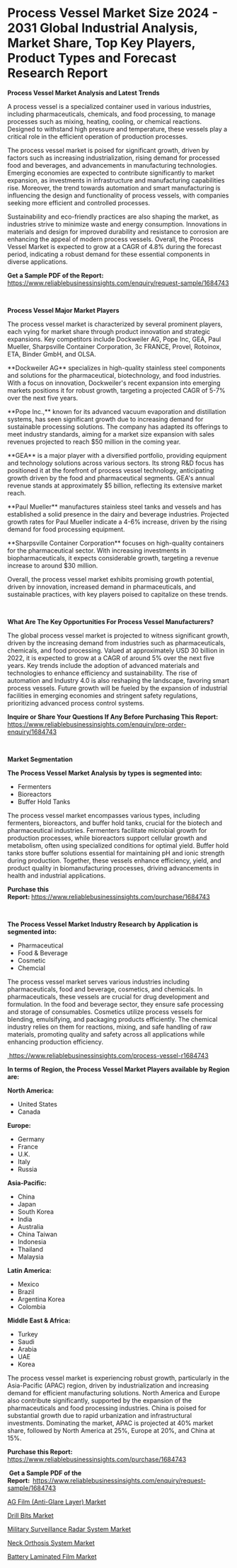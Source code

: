 <p><h1>Process Vessel Market Size 2024 - 2031 Global Industrial Analysis, Market Share, Top Key Players, Product Types and Forecast Research Report</h1></p><p><strong>Process Vessel Market Analysis and Latest Trends</strong></p>
<p><p>A process vessel is a specialized container used in various industries, including pharmaceuticals, chemicals, and food processing, to manage processes such as mixing, heating, cooling, or chemical reactions. Designed to withstand high pressure and temperature, these vessels play a critical role in the efficient operation of production processes.</p><p>The process vessel market is poised for significant growth, driven by factors such as increasing industrialization, rising demand for processed food and beverages, and advancements in manufacturing technologies. Emerging economies are expected to contribute significantly to market expansion, as investments in infrastructure and manufacturing capabilities rise. Moreover, the trend towards automation and smart manufacturing is influencing the design and functionality of process vessels, with companies seeking more efficient and controlled processes.</p><p>Sustainability and eco-friendly practices are also shaping the market, as industries strive to minimize waste and energy consumption. Innovations in materials and design for improved durability and resistance to corrosion are enhancing the appeal of modern process vessels. Overall, the Process Vessel Market is expected to grow at a CAGR of 4.8% during the forecast period, indicating a robust demand for these essential components in diverse applications.</p></p>
<p><strong>Get a Sample PDF of the Report:&nbsp;</strong> <a href="https://www.reliablebusinessinsights.com/enquiry/request-sample/1684743?utm_campaign=39&utm_medium=2&utm_source=Github&utm_content=ia&utm_term=16102024&utm_id=process-vessel">https://www.reliablebusinessinsights.com/enquiry/request-sample/1684743</a></p>
<p>&nbsp;</p>
<p><strong>Process Vessel Major Market Players</strong></p>
<p><p>The process vessel market is characterized by several prominent players, each vying for market share through product innovation and strategic expansions. Key competitors include Dockweiler AG, Pope Inc, GEA, Paul Mueller, Sharpsville Container Corporation, 3c FRANCE, Provel, Rotoinox, ETA, Binder GmbH, and OLSA.</p><p>**Dockweiler AG** specializes in high-quality stainless steel components and solutions for the pharmaceutical, biotechnology, and food industries. With a focus on innovation, Dockweiler's recent expansion into emerging markets positions it for robust growth, targeting a projected CAGR of 5-7% over the next five years.</p><p>**Pope Inc.,** known for its advanced vacuum evaporation and distillation systems, has seen significant growth due to increasing demand for sustainable processing solutions. The company has adapted its offerings to meet industry standards, aiming for a market size expansion with sales revenues projected to reach $50 million in the coming year.</p><p>**GEA** is a major player with a diversified portfolio, providing equipment and technology solutions across various sectors. Its strong R&D focus has positioned it at the forefront of process vessel technology, anticipating growth driven by the food and pharmaceutical segments. GEA's annual revenue stands at approximately $5 billion, reflecting its extensive market reach.</p><p>**Paul Mueller** manufactures stainless steel tanks and vessels and has established a solid presence in the dairy and beverage industries. Projected growth rates for Paul Mueller indicate a 4-6% increase, driven by the rising demand for food processing equipment.</p><p>**Sharpsville Container Corporation** focuses on high-quality containers for the pharmaceutical sector. With increasing investments in biopharmaceuticals, it expects considerable growth, targeting a revenue increase to around $30 million.</p><p>Overall, the process vessel market exhibits promising growth potential, driven by innovation, increased demand in pharmaceuticals, and sustainable practices, with key players poised to capitalize on these trends.</p></p>
<p>&nbsp;</p>
<p><strong>What Are The Key Opportunities For Process Vessel Manufacturers?</strong></p>
<p><p>The global process vessel market is projected to witness significant growth, driven by the increasing demand from industries such as pharmaceuticals, chemicals, and food processing. Valued at approximately USD 30 billion in 2022, it is expected to grow at a CAGR of around 5% over the next five years. Key trends include the adoption of advanced materials and technologies to enhance efficiency and sustainability. The rise of automation and Industry 4.0 is also reshaping the landscape, favoring smart process vessels. Future growth will be fueled by the expansion of industrial facilities in emerging economies and stringent safety regulations, prioritizing advanced process control systems.</p></p>
<p><strong>Inquire or Share Your Questions If Any Before Purchasing This Report:</strong> <a href="https://www.reliablebusinessinsights.com/enquiry/pre-order-enquiry/1684743?utm_campaign=39&utm_medium=2&utm_source=Github&utm_content=ia&utm_term=16102024&utm_id=process-vessel">https://www.reliablebusinessinsights.com/enquiry/pre-order-enquiry/1684743</a></p>
<p>&nbsp;</p>
<p><strong>Market Segmentation</strong></p>
<p><strong>The Process Vessel Market Analysis by types is segmented into:</strong></p>
<p><ul><li>Fermenters</li><li>Bioreactors</li><li>Buffer Hold Tanks</li></ul></p>
<p><p>The process vessel market encompasses various types, including fermenters, bioreactors, and buffer hold tanks, crucial for the biotech and pharmaceutical industries. Fermenters facilitate microbial growth for production processes, while bioreactors support cellular growth and metabolism, often using specialized conditions for optimal yield. Buffer hold tanks store buffer solutions essential for maintaining pH and ionic strength during production. Together, these vessels enhance efficiency, yield, and product quality in biomanufacturing processes, driving advancements in health and industrial applications.</p></p>
<p><strong>Purchase this Report:&nbsp;</strong><a href="https://www.reliablebusinessinsights.com/purchase/1684743?utm_campaign=39&utm_medium=2&utm_source=Github&utm_content=ia&utm_term=16102024&utm_id=process-vessel">https://www.reliablebusinessinsights.com/purchase/1684743</a></p>
<p>&nbsp;</p>
<p><strong>The Process Vessel Market Industry Research by Application is segmented into:</strong></p>
<p><ul><li>Pharmaceutical</li><li>Food & Beverage</li><li>Cosmetic</li><li>Chemcial</li></ul></p>
<p><p>The process vessel market serves various industries including pharmaceuticals, food and beverage, cosmetics, and chemicals. In pharmaceuticals, these vessels are crucial for drug development and formulation. In the food and beverage sector, they ensure safe processing and storage of consumables. Cosmetics utilize process vessels for blending, emulsifying, and packaging products efficiently. The chemical industry relies on them for reactions, mixing, and safe handling of raw materials, promoting quality and safety across all applications while enhancing production efficiency.</p></p>
<p><a href="https://www.reliablebusinessinsights.com/process-vessel-r1684743?utm_campaign=39&utm_medium=2&utm_source=Github&utm_content=ia&utm_term=16102024&utm_id=process-vessel">&nbsp;https://www.reliablebusinessinsights.com/process-vessel-r1684743</a></p>
<p><strong>In terms of Region, the Process Vessel Market Players available by Region are:</strong></p>
<p>
    <p> <strong> North America: </strong>
        <ul>
            <li>United States</li>
            <li>Canada</li>
        </ul>
        </p> 
    <p> <strong> Europe: </strong>
        <ul>
            <li>Germany</li>
            <li>France</li>
            <li>U.K.</li>
            <li>Italy</li>
            <li>Russia</li>
        </ul>
        </p> 
    <p> <strong> Asia-Pacific: </strong>
        <ul>
            <li>China</li>
            <li>Japan</li>
            <li>South Korea</li>
            <li>India</li>
            <li>Australia</li>
            <li>China Taiwan</li>
            <li>Indonesia</li>
            <li>Thailand</li>
            <li>Malaysia</li>
        </ul>
        </p> 
    <p> <strong> Latin America: </strong>
        <ul>
            <li>Mexico</li>
            <li>Brazil</li>
            <li>Argentina Korea</li>
            <li>Colombia</li>
        </ul>
        </p> 
    <p> <strong> Middle East & Africa: </strong>
        <ul>
            <li>Turkey</li>
            <li>Saudi</li>
            <li>Arabia</li>
            <li>UAE</li>
            <li>Korea</li>
        </ul>
    </p>
    </p>
<p><p>The process vessel market is experiencing robust growth, particularly in the Asia-Pacific (APAC) region, driven by industrialization and increasing demand for efficient manufacturing solutions. North America and Europe also contribute significantly, supported by the expansion of the pharmaceuticals and food processing industries. China is poised for substantial growth due to rapid urbanization and infrastructural investments. Dominating the market, APAC is projected at 40% market share, followed by North America at 25%, Europe at 20%, and China at 15%.</p></p>
<p><strong>Purchase this Report: </strong><a href="https://www.reliablebusinessinsights.com/purchase/1684743?utm_campaign=39&utm_medium=2&utm_source=Github&utm_content=ia&utm_term=16102024&utm_id=process-vessel">https://www.reliablebusinessinsights.com/purchase/1684743</a></p>
<p>&nbsp;<strong>Get a Sample PDF of the Report:&nbsp;&nbsp;</strong><a href="https://www.reliablebusinessinsights.com/enquiry/request-sample/1684743?utm_campaign=39&utm_medium=2&utm_source=Github&utm_content=ia&utm_term=16102024&utm_id=process-vessel">https://www.reliablebusinessinsights.com/enquiry/request-sample/1684743</a></p>
<p><strong></strong></p>
<p><p><a href="https://github.com/delorasywf/Market-Research-Report-List-1/blob/main/ag-film-anti-glare-layer-market.md?utm_campaign=39&utm_medium=2&utm_source=Github&utm_content=ia&utm_term=16102024&utm_id=process-vessel">AG Film (Anti-Glare Layer) Market</a></p><p><a href="https://issuu.com/reportprime-2/docs/drill-bits-market-size-2030.pptx_c82aa2ba84ee9c?utm_campaign=39&utm_medium=2&utm_source=Github&utm_content=ia&utm_term=16102024&utm_id=process-vessel">Drill Bits Market</a></p><p><a href="https://www.linkedin.com/pulse/military-surveillance-radar-system-market-outlook-complete-industry-lnqhe?trk=public_post_embed_feed-article-content&utm_campaign=39&utm_medium=2&utm_source=Github&utm_content=ia&utm_term=16102024&utm_id=process-vessel">Military Surveillance Radar System Market</a></p><p><a href="https://www.linkedin.com/pulse/global-neck-orthosis-system-market-analysis-trends-forecasts-growth-fdeoe?trk=public_post_embed_feed-article-content&utm_campaign=39&utm_medium=2&utm_source=Github&utm_content=ia&utm_term=16102024&utm_id=process-vessel">Neck Orthosis System Market</a></p><p><a href="https://github.com/mac1evjen/Market-Research-Report-List-1/blob/main/battery-laminated-film-market.md?utm_campaign=39&utm_medium=2&utm_source=Github&utm_content=ia&utm_term=16102024&utm_id=process-vessel">Battery Laminated Film Market</a></p></p>
